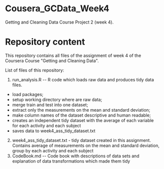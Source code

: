 # Cousera_GCData_Week4
Getting and Cleaning Data Course Project 2 (week 4).
# Repository content
This repository contains all files of the assignment of week 4 of the Coursera Course "Getting and Cleaning Data".

List of files of this repository:

1. run_analysis.R -- R code which loads raw data and produces tidy data files.

* load packages;
* setup working directory where are raw data;
* merge train and test into one dataset;
* extract only the measurements on the mean and standard deviation;
* make column names of the dataset descriptive and human readable;
* creates an independent tidy dataset with the average of each variable for each activity and each subject
* saves data to week4_ass_tidy_dataset.txt

2. week4_ass_tidy_dataset.txt - tidy dataset created in this assignment. Contains average of measurements on the mean and standard deviation, group by each activity and each subject
3. CodeBook.md -- Code book with descriptions of data sets and explanation of data transformations which made them tidy

